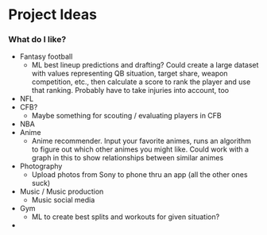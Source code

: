 # Project Ideas
### What do I like?
* Fantasy football
  * ML best lineup predictions and drafting? Could create a large dataset with values representing QB situation, target share, weapon competition, etc., then calculate a score to rank the player and use that ranking. Probably have to take injuries into account, too
* NFL
* CFB? 
  * Maybe something for scouting / evaluating players in CFB
* NBA
* Anime
  * Anime recommender. Input your favorite animes, runs an algorithm to figure out which other animes you might like. Could work with a graph in this to show relationships between similar animes
* Photography 
  * Upload photos from Sony to phone thru an app (all the other ones suck) 
* Music / Music production
  * Music social media
* Gym
  * ML to create best splits and workouts for given situation?
* 
